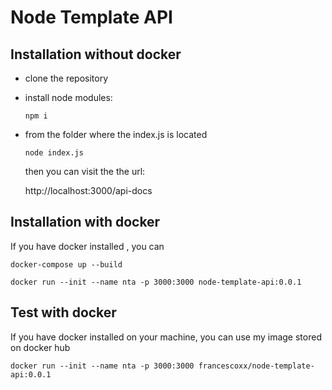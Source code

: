 # Node Template API

## Installation without docker

- clone the repository
- install node modules: 
  ```
  npm i
  ```
- from the folder where the index.js is located
  ```
  node index.js
  ```

  then you can visit the the url: 

  http://localhost:3000/api-docs


## Installation with docker

If you have docker installed , you can 
```
docker-compose up --build
```

```
docker run --init --name nta -p 3000:3000 node-template-api:0.0.1
```

## Test with docker

If you have docker installed on your machine, you can use my image stored on docker hub

```
docker run --init --name nta -p 3000:3000 francescoxx/node-template-api:0.0.1
```